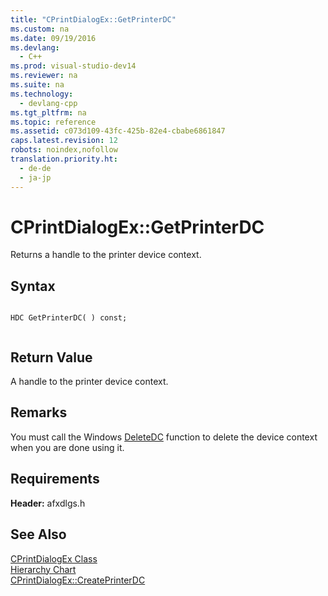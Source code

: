 ```yaml
---
title: "CPrintDialogEx::GetPrinterDC"
ms.custom: na
ms.date: 09/19/2016
ms.devlang: 
  - C++
ms.prod: visual-studio-dev14
ms.reviewer: na
ms.suite: na
ms.technology: 
  - devlang-cpp
ms.tgt_pltfrm: na
ms.topic: reference
ms.assetid: c073d109-43fc-425b-82e4-cbabe6861847
caps.latest.revision: 12
robots: noindex,nofollow
translation.priority.ht: 
  - de-de
  - ja-jp
---
```

# CPrintDialogEx::GetPrinterDC
Returns a handle to the printer device context.  
  
## Syntax  
  
```  
  
HDC GetPrinterDC( ) const;  
  
```  
  
## Return Value  
 A handle to the printer device context.  
  
## Remarks  
 You must call the Windows [DeleteDC](http://msdn.microsoft.com/library/windows/desktop/dd183533) function to delete the device context when you are done using it.  
  
## Requirements  
 **Header:** afxdlgs.h  
  
## See Also  
 [CPrintDialogEx Class](../vs140/CPrintDialogEx-Class.md)   
 [Hierarchy Chart](../vs140/Hierarchy-Chart.md)   
 [CPrintDialogEx::CreatePrinterDC](../vs140/CPrintDialogEx--CreatePrinterDC.md)